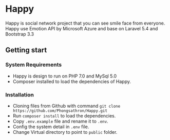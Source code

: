 # Happy
Happy is social network project that you can see smile face from everyone. Happy use Emotion API by Microsoft Azure and base on Laravel 5.4 and Bootstrap 3.3
## Getting start
### System Requirements
* Happy is design to run on PHP 7.0 and MySql 5.0
* Composer installed to load the dependencies of Happy.
### Installation
* Cloning files from Github with command `git clone https://github.com/Phongsathron/Happy.git`
* Run `composer install` to load the dependencies.
* Copy `.env.example` file and rename it to `.env`.
* Config the system detail in `.env` file.
* Change Virtual directory to point to `public` folder.